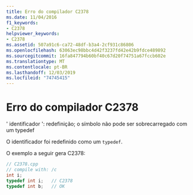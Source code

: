 ```yaml
---
title: Erro do compilador C2378
ms.date: 11/04/2016
f1_keywords:
- C2378
helpviewer_keywords:
- C2378
ms.assetid: 507a91c6-ca72-48df-b3a4-2cf931c86806
ms.openlocfilehash: 63063ec98bbc4d42f3237fd42e42b9fdce489892
ms.sourcegitcommit: 16fa847794b60bf40c67d20f74751a67fccb602e
ms.translationtype: MT
ms.contentlocale: pt-BR
ms.lasthandoff: 12/03/2019
ms.locfileid: "74745415"
---
```

# <a name="compiler-error-c2378"></a>Erro do compilador C2378

' identificador ': redefinição; o símbolo não pode ser sobrecarregado com um typedef

O identificador foi redefinido como um `typedef`.

O exemplo a seguir gera C2378:

```cpp
// C2378.cpp
// compile with: /c
int i;
typedef int i;   // C2378
typedef int b;   // OK
```
